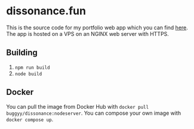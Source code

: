 # dissonance.fun
This is the source code for my portfolio web app which you can find [here](https://dissonance.fun). The app is hosted on a VPS on an NGINX web server with HTTPS.

## Building
1. `npm run build`
2. `node build`

## Docker
You can pull the image from Docker Hub with `docker pull buggyy/dissonance:nodeserver`.
You can compose your own image with `docker compose up`.
